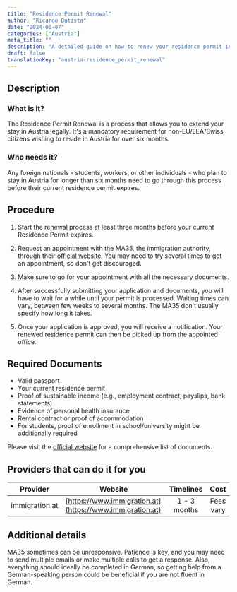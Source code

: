 ```yaml
---
title: "Residence Permit Renewal"
author: "Ricardo Batista"
date: "2024-06-07"
categories: ["Austria"]
meta_title: ""
description: "A detailed guide on how to renew your residence permit in Austria"
draft: false
translationKey: "austria-residence_permit_renewal"
---
```


## Description
### What is it?
The Residence Permit Renewal is a process that allows you to extend your stay in Austria legally. It's a mandatory requirement for non-EU/EEA/Swiss citizens wishing to reside in Austria for over six months.

### Who needs it?
Any foreign nationals - students, workers, or other individuals - who plan to stay in Austria for longer than six months need to go through this process before their current residence permit expires.


## Procedure
1. Start the renewal process at least three months before your current Residence Permit expires.

2. Request an appointment with the MA35, the immigration authority, through their [official website](https://www.wien.gv.at/english/administration/civilstatus/migration/). You may need to try several times to get an appointment, so don't get discouraged.

3. Make sure to go for your appointment with all the necessary documents.

5. After successfully submitting your application and documents, you will have to wait for a while until your permit is processed. Waiting times can vary, between few weeks to several months. The MA35 don't usually specify how long it takes.

6. Once your application is approved, you will receive a notification. Your renewed residence permit can then be picked up from the appointed office.

## Required Documents
* Valid passport
* Your current residence permit
* Proof of sustainable income (e.g., employment contract, payslips, bank statements)
* Evidence of personal health insurance
* Rental contract or proof of accommodation
* For students, proof of enrollment in school/university might be additionally required

Please visit the [official website](https://www.wien.gv.at/english/administration/civilstatus/migration/) for a comprehensive list of documents.

## Providers that can do it for you

| Provider        |     Website     |     Timelines    |       Cost      |
| --------------- | --------------- |  :-------------: | :-------------: |
| immigration.at      |  [https://www.immigration.at](https://www.immigration.at)       |      1 - 3 months      |        Fees vary       |

## Additional details
MA35 sometimes can be unresponsive. Patience is key, and you may need to send multiple emails or make multiple calls to get a response. 
Also, everything should ideally be completed in German, so getting help from a German-speaking person could be beneficial if you are not fluent in German.